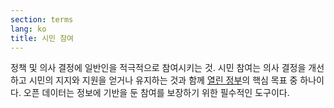 ```yaml
---
section: terms
lang: ko
title: 시민 참여
---
```


정책 및 의사 결정에 일반인을 적극적으로 참여시키는 것. 시민 참여는 의사 결정을 개선하고 시민의 지지와 지원을 얻거나 유지하는 것과 함께 [열린 정부](../open-government/)의 핵심 목표 중 하나이다. 오픈 데이터는 정보에 기반을 둔 참여를 보장하기 위한 필수적인 도구이다.
